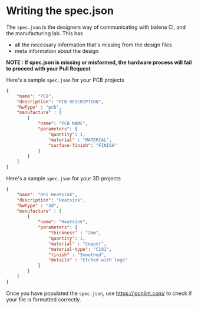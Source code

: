 # Writing the spec.json

The `spec.json` is the designers way of communicating with balena CI, and the manufacturing lab. This has

- all the necessary information that's missing from the design files
- meta information about the design

**NOTE : If spec.json is missing or misformed, the hardware process will fail to proceed with your Pull Request**

Here's a sample `spec.json` for your PCB projects

```json
{
    "name": "PCB",
    "description": "PCB DESCRIPTION",
    "hwType" : "pcb",
    "manufacture" : [
        {
            "name": "PCB NAME",
            "parameters": {
                "quantity": 1,
                "material" : "MATERIAL",
                "surface-finish": "FINISH"
            }
        }
    ]
}

```

Here's a sample `spec.json` for your 3D projects

```json
{
    "name": "RPi Heatsink",
    "description": "Heatsink",
    "hwType" : "3d",
    "manufacture" : [
        {
            "name": "Heatsink",
            "parameters": {
                "thickness" : "2mm",
                "quantity": 1,
                "material" : "Copper",
                "material-type": "C101",
                "finish" : "Smoothed",
                "details" : "Etched with logo"
            }
        }
    ]
}
```

Once you have populated the `spec.json`, use <https://jsonlint.com/> to check if your file is formatted correctly.
